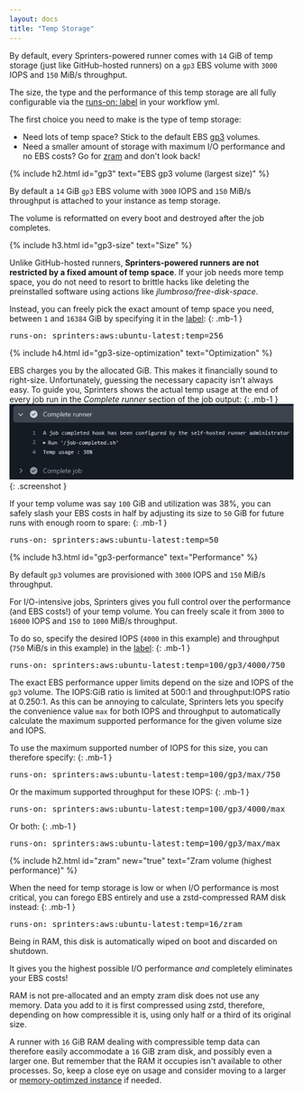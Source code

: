 ```yaml
---
layout: docs
title: "Temp Storage"
---
```


By default, every Sprinters-powered runner comes with `14` GiB of temp storage (just like GitHub-hosted runners) on a `gp3`
EBS volume with `3000` IOPS and `150` MiB/s throughput.

The size, the type and the performance of this temp storage are all fully configurable via the [runs-on: label](/docs/label#temp)
in your workflow yml.

The first choice you need to make is the type of temp storage:
- Need lots of temp space? Stick to the default EBS [gp3](#gp3) volumes.
- Need a smaller amount of storage with maximum I/O performance and no EBS costs? Go for [zram](#zram) and don't look back!

{% include h2.html id="gp3" text="EBS gp3 volume (largest size)" %}

By default a `14` GiB `gp3` EBS volume with `3000` IOPS and `150` MiB/s throughput is attached to your instance as temp storage.

The volume is reformatted on every boot and destroyed after the job completes.

{% include h3.html id="gp3-size" text="Size" %}

Unlike GitHub-hosted runners, **Sprinters-powered runners are not restricted by a fixed amount of temp space**. If your job
needs more temp space, you do not need to resort to brittle hacks like deleting the preinstalled software using
actions like _jlumbroso/free-disk-space_.

Instead, you can freely pick the exact amount of temp space you need, between `1` and `16384` GiB by specifying it in the [label](/docs/label#temp):
{: .mb-1 }
<div class="alert alert-info font-monospace p-0 mb-3 position-relative" role="alert">
    <pre class="mb-0 p-2 fs-7">runs-on: sprinters:aws:ubuntu-latest:<span class="text-warning">temp=256</span></pre>
</div>

{% include h4.html id="gp3-size-optimization" text="Optimization" %}

EBS charges you by the allocated GiB. This makes it financially sound to right-size. Unfortunately,
guessing the necessary capacity isn't always easy. To guide you, Sprinters shows the actual
temp usage at the end of every job run in the _Complete runner_ section of the job output:
{: .mb-1 }
![Complete runner output](/assets/volumes/complete-runner.png){: .screenshot }

If your temp volume was say `100` GiB and utilization was 38%,
you can safely slash your EBS costs in half by adjusting its size to `50` GiB for future runs with enough room to spare:
{: .mb-1 }
<div class="alert alert-info font-monospace p-0 mb-3 position-relative" role="alert">
    <pre class="mb-0 p-2 fs-7">runs-on: sprinters:aws:ubuntu-latest:<span class="text-warning">temp=50</span></pre>
</div>

{% include h3.html id="gp3-performance" text="Performance" %}

By default `gp3` volumes are provisioned with `3000` IOPS and `150` MiB/s throughput.

For I/O-intensive jobs, Sprinters gives you full control over the performance (and EBS costs!) of your temp volume.
You can freely scale it from `3000` to `16000` IOPS and `150` to `1000` MiB/s throughput.

To do so, specify the desired IOPS (`4000` in this example) and throughput (`750` MiB/s in this example) in the [label](/docs/label#temp):
{: .mb-1 }
<div class="alert alert-info font-monospace p-0 mb-3 position-relative" role="alert">
    <pre class="mb-0 p-2 fs-7">runs-on: sprinters:aws:ubuntu-latest:<span class="text-warning">temp=100/gp3/4000/750</span></pre>
</div>

The exact EBS performance upper limits depend on the size and IOPS of the `gp3` volume. The IOPS:GiB ratio is limited at 500:1
and throughput:IOPS ratio at 0.250:1. As this can be annoying to calculate, Sprinters lets you specify the convenience value `max`
for both IOPS and throughput to automatically calculate the maximum supported performance for the given volume size and IOPS.

To use the maximum supported number of IOPS for this size, you can therefore specify:
{: .mb-1 }
<div class="alert alert-info font-monospace p-0 mb-3 position-relative" role="alert">
    <pre class="mb-0 p-2 fs-7">runs-on: sprinters:aws:ubuntu-latest:<span class="text-warning">temp=100/gp3/max/750</span></pre>
</div>

Or the maximum supported throughput for these IOPS:
{: .mb-1 }
<div class="alert alert-info font-monospace p-0 mb-3 position-relative" role="alert">
    <pre class="mb-0 p-2 fs-7">runs-on: sprinters:aws:ubuntu-latest:<span class="text-warning">temp=100/gp3/4000/max</span></pre>
</div>

Or both:
{: .mb-1 }
<div class="alert alert-info font-monospace p-0 mb-3 position-relative" role="alert">
    <pre class="mb-0 p-2 fs-7">runs-on: sprinters:aws:ubuntu-latest:<span class="text-warning">temp=100/gp3/max/max</span></pre>
</div>

{% include h2.html id="zram" new="true" text="Zram volume (highest performance)" %}

When the need for temp storage is low or when I/O performance is most critical, you can forego EBS entirely and use a
zstd-compressed RAM disk instead:
{: .mb-1 }
<div class="alert alert-info font-monospace p-0 mb-3 position-relative" role="alert">
    <pre class="mb-0 p-2 fs-7">runs-on: sprinters:aws:ubuntu-latest:<span class="text-warning">temp=16/zram</span></pre>
</div>

Being in RAM, this disk is automatically wiped on boot and discarded on shutdown.

It gives you the highest possible I/O performance _and_ completely eliminates your EBS costs!

RAM is not pre-allocated and an empty zram disk does not use any memory.
Data you add to it is first compressed using zstd, therefore, depending on how compressible it is, using only half or a third of its original size.

A runner with `16` GiB RAM dealing with compressible temp data can therefore easily accommodate a `16` GiB zram disk, and possibly even a larger one.
But remember that the RAM it occupies isn't available to other processes. So, keep a close eye on usage
and consider moving to a larger or [memory-optimzed instance](/docs/instances) if needed.
